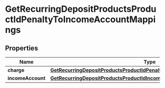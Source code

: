 
# GetRecurringDepositProductsProductIdPenaltyToIncomeAccountMappings

## Properties
| Name | Type | Description | Notes |
| ------------ | ------------- | ------------- | ------------- |
| **charge** | [**GetRecurringDepositProductsProductIdPenaltyToIncomeAccountMappingsCharge**](GetRecurringDepositProductsProductIdPenaltyToIncomeAccountMappingsCharge.md) |  |  [optional] |
| **incomeAccount** | [**GetRecurringDepositProductsProductIdIncomeFromPenaltyAccount**](GetRecurringDepositProductsProductIdIncomeFromPenaltyAccount.md) |  |  [optional] |



